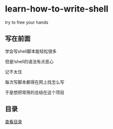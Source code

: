 # learn-how-to-write-shell

try to free your hands

## 写在前面

学会写shell脚本能轻松很多

但是!shell的语法有点恶心

记不太住

每次写脚本都得在网上找怎么写

于是想把常用的总结在这个项目

## 目录

[查看目录](index.md)
